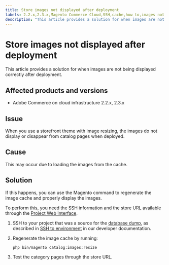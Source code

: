 ```yaml
---
title: Store images not displayed after deployment
labels: 2.2.x,2.3.x,Magento Commerce Cloud,SSH,cache,how to,images not displayed,Adobe Commerce,cloud infrastructure
description: "This article provides a solution for when images are not being displayed correctly after deployment."
---
```


# Store images not displayed after deployment

This article provides a solution for when images are not being displayed correctly after deployment.

## Affected products and versions

* Adobe Commerce on cloud infrastructure 2.2.x, 2.3.x

## Issue

When you use a storefront theme with image resizing, the images do not display or disappear from catalog pages when deployed.

## Cause

This may occur due to loading the images from the cache.

## Solution

If this happens, you can use the Magento command to regenerate the image cache and properly display the images.

To perform this, you need the SSH information and the store URL available through the [Project Web Interface](https://devdocs.magento.com/cloud/project/projects.html).

1. SSH to your project that was a source for the [database dump](https://support.magento.com/hc/en-us/articles/360003254334-Create-database-dump-on-Cloud), as described in [SSH to environment](https://devdocs.magento.com/guides/v2.3/cloud/env/environments-ssh.html#ssh) in our developer documentation.
1. Regenerate the image cache by running:

    ```bash
    php bin/magento catalog:images:resize
    ```

1. Test the category pages through the store URL. 
